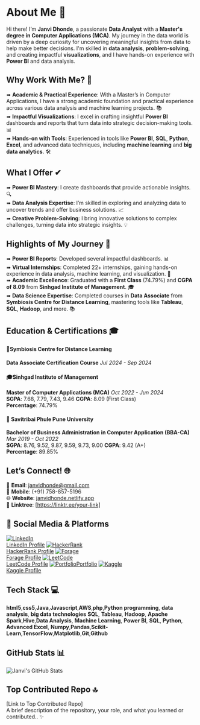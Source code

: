 # About Me 💫

Hi there! I’m **Janvi Dhonde**, a passionate **Data Analyst** with a **Master's degree in Computer Applications (MCA)**. My journey in the data world is driven by a deep curiosity for uncovering meaningful insights from data to help make better decisions. I'm skilled in **data analysis**, **problem-solving**, and creating impactful **visualizations**, and I have hands-on experience with **Power BI** and data analysis. 

## Why Work With Me? 🌟

➠ **Academic & Practical Experience**: With a Master’s in Computer Applications, I have a strong academic foundation and practical experience across various data analysis and machine learning projects. 📚  
➠ **Impactful Visualizations**: I excel in crafting insightful **Power BI** dashboards and reports that turn data into strategic decision-making tools. 📊  
➠ **Hands-on with Tools**: Experienced in tools like **Power BI**, **SQL**, **Python**, **Excel**, and advanced data techniques, including **machine learning** and **big data analytics**. 🛠️  

## What I Offer ✔

➠ **Power BI Mastery**: I create dashboards that provide actionable insights. 🔍  
➠ **Data Analysis Expertise**: I’m skilled in exploring and analyzing data to uncover trends and offer business solutions. 📈  
➠ **Creative Problem-Solving**: I bring innovative solutions to complex challenges, turning data into strategic insights. 💡  

## Highlights of My Journey 🌟

➠ **Power BI Reports**: Developed several impactful dashboards. 📊  
➠ **Virtual Internships**: Completed 22+ internships, gaining hands-on experience in data analysis, machine learning, and visualization. 💼  
➠ **Academic Excellence**: Graduated with a **First Class** (74.79%) and **CGPA of 8.09** from **Sinhgad Institute of Management**. 🎓  
➠ **Data Science Expertise**: Completed courses in **Data Associate** from **Symbiosis Centre for Distance Learning**, mastering tools like **Tableau**, **SQL**, **Hadoop**, and more. 📚  

## Education & Certifications 🎓

#### 📜**Symbiosis Centre for Distance Learning**  
**Data Associate Certification Course**  *Jul 2024 - Sep 2024*  

#### 🎓**Sinhgad Institute of Management**  
**Master of Computer Applications (MCA)**  *Oct 2022 - Jun 2024*  
**SGPA**: 7.68, 7.79, 7.43, 9.46   **CGPA**: 8.09 (First Class)  
**Percentage**: 74.79%

#### 🏅 **Savitribai Phule Pune University**  
**Bachelor of Business Administration in Computer Application (BBA-CA)** *Mar 2019 - Oct 2022*  <br>
**SGPA**: 8.76, 9.52, 9.87, 9.59, 9.73, 9.00   **CGPA**: 9.42 (A+)  
**Percentage**: 89.85%
  
## Let’s Connect! 🌐

📧 **Email**: [janvidhonde@gmail.com](mailto:janvidhonde@gmail.com)  
📱 **Mobile**: (+91) 758-857-5196  
🌐 **Website**: [janvidhonde.netlify.app](https://janvidhonde.netlify.app)  
🔗 **Linktree**: [https://linktr.ee/your-link]

## 🚀 Social Media & Platforms

[![LinkedIn](https://upload.wikimedia.org/wikipedia/commons/0/01/LinkedIn_Logo_2023.svg)](https://www.linkedin.com/in/your-profile-link)  
[LinkedIn Profile](https://www.linkedin.com/in/your-profile-link)  [![HackerRank](https://upload.wikimedia.org/wikipedia/commons/4/44/HackerRank_logo.png)](https://www.hackerrank.com/your-profile-link)  
[HackerRank Profile](https://www.hackerrank.com/your-profile-link)  [![Forage](https://www.theforage.com/assets/img/logo-forage.svg)](https://www.theforage.com/profiles/your-profile-link)  
[Forage Profile](https://www.theforage.com/profiles/your-profile-link)  [![LeetCode](https://upload.wikimedia.org/wikipedia/commons/8/85/LeetCode_logo.png)](https://leetcode.com/your-profile-link)  
[LeetCode Profile](https://leetcode.com/your-profile-link)  [![Portfolio](https://upload.wikimedia.org/wikipedia/commons/thumb/4/4f/Iconic_image_portfolio.svg/120px-Iconic_image_portfolio.svg.png)](https://your-portfolio-link.com)[Portfolio](https://your-portfolio-link.com)  [![Kaggle](https://upload.wikimedia.org/wikipedia/commons/d/d6/Kaggle_logo.png)](https://www.kaggle.com/janvidhonde)  
[Kaggle Profile](https://www.kaggle.com/janvidhonde)

## Tech Stack 💻
**html5**,**css5**,**Java**,**Javascript**,**AWS**,**php**,**Python programming**, **data analysis**, **big data technologies** **SQL**, **Tableau**, **Hadoop**, **Apache Spark**,**Hive**,**Data Analysis**, **Machine Learning**, **Power BI**, **SQL**, **Python**, **Advanced Excel**, **Numpy**,**Pandas**,**Scikit-Learn**,**TensorFlow**,**Matplotlib**,**Git**,**Github**


## GitHub Stats 📊

![Janvi's GitHub Stats](https://github-readme-stats.vercel.app/api?username=janvidhonde&show_icons=true&hide_title=true)

## Top Contributed Repo 🔝  
[Link to Top Contributed Repo]  
A brief description of the repository, your role, and what you learned or contributed.. ✨


